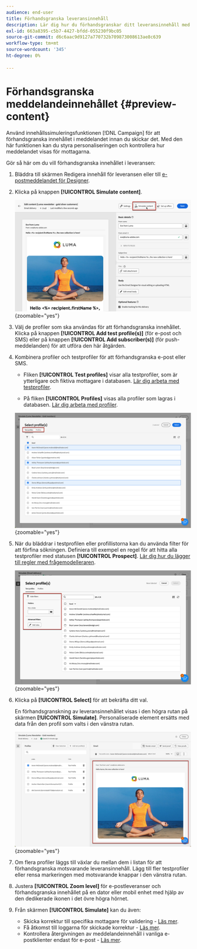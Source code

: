 ```yaml
---
audience: end-user
title: Förhandsgranska leveransinnehåll
description: Lär dig hur du förhandsgranskar ditt leveransinnehåll med Campaign Web-gränssnittet
exl-id: 663a8395-c5b7-4427-bfdd-055230f9bc05
source-git-commit: d6c6aac9d9127a770732b709873008613ae8c639
workflow-type: tm+mt
source-wordcount: '345'
ht-degree: 0%

---
```


# Förhandsgranska meddelandeinnehållet {#preview-content}

Använd innehållssimuleringsfunktionen [!DNL Campaign] för att förhandsgranska innehållet i meddelandet innan du skickar det. Med den här funktionen kan du styra personaliseringen och kontrollera hur meddelandet visas för mottagarna.

Gör så här om du vill förhandsgranska innehållet i leveransen:

1. Bläddra till skärmen Redigera innehåll för leveransen eller till [e-postmeddelandet för Designer](../email/get-started-email-designer.md).

1. Klicka på knappen **[!UICONTROL Simulate content]**.

   ![Bild som visar knappen Simulera innehåll](assets/simulate-button.png){zoomable="yes"}

1. Välj de profiler som ska användas för att förhandsgranska innehållet. Klicka på knappen **[!UICONTROL Add test profile(s)]** (för e-post och SMS) eller på knappen **[!UICONTROL Add subscriber(s)]** (för push-meddelanden) för att utföra den här åtgärden.

1. Kombinera profiler och testprofiler för att förhandsgranska e-post eller SMS.

   * Fliken **[!UICONTROL Test profiles]** visar alla testprofiler, som är ytterligare och fiktiva mottagare i databasen. [Lär dig arbeta med testprofiler](../audience/test-profiles.md).

   * På fliken **[!UICONTROL Profiles]** visas alla profiler som lagras i databasen. [Lär dig arbeta med profiler](../audience/about-recipients.md).

   ![Bild som visar valet av profiler](assets/simulate-select-profiles.png){zoomable="yes"}

1. När du bläddrar i testprofilen eller profillistorna kan du använda filter för att förfina sökningen. Definiera till exempel en regel för att hitta alla testprofiler med statusen **[!UICONTROL Prospect]**. [Lär dig hur du lägger till regler med frågemodelleraren](../query/query-modeler-overview.md).

   ![Bild som visar filter som använts på testprofiler](assets/simulate-test-profile-filter.png){zoomable="yes"}

1. Klicka på **[!UICONTROL Select]** för att bekräfta ditt val.

   En förhandsgranskning av leveransinnehållet visas i den högra rutan på skärmen **[!UICONTROL Simulate]**. Personaliserade element ersätts med data från den profil som valts i den vänstra rutan.

   ![Bild som visar förhandsvisning av leveransinnehåll](assets/simulate-preview.png){zoomable="yes"}

1. Om flera profiler läggs till växlar du mellan dem i listan för att förhandsgranska motsvarande leveransinnehåll. Lägg till fler testprofiler eller rensa markeringen med motsvarande knappar i den vänstra rutan.

1. Justera **[!UICONTROL Zoom level]** för e-postleveranser och förhandsgranska innehållet på en dator eller mobil enhet med hjälp av den dedikerade ikonen i det övre högra hörnet.

1. Från skärmen **[!UICONTROL Simulate]** kan du även:
   * Skicka korrektur till specifika mottagare för validering - [Läs mer](test-deliveries.md).
   * Få åtkomst till loggarna för skickade korrektur - [Läs mer](test-deliveries.md#access-test-deliveries).
   * Kontrollera återgivningen av meddelandeinnehåll i vanliga e-postklienter endast för e-post - [Läs mer](email-rendering.md).